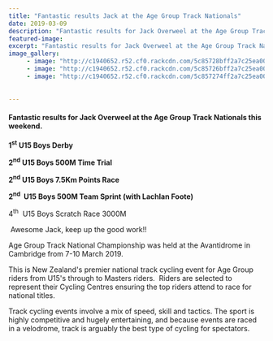 ```yaml
---
title: "Fantastic results Jack at the Age Group Track Nationals"
date: 2019-03-09
description: "Fantastic results for Jack Overweel at the Age Group Track Nationals this weekend..."
featured-image: 
excerpt: "Fantastic results for Jack Overweel at the Age Group Track Nationals this weekend."
image_gallery:
     - image: "http://c1940652.r52.cf0.rackcdn.com/5c85728bff2a7c25ea000320/Jack-Overweel-Age-Gp-Track-Nat-9.10-March-2019-1st.jpg"
     - image: "http://c1940652.r52.cf0.rackcdn.com/5c85726bff2a7c25ea00031c/Jack-Overweel-Age-Gp-Track-Nat-9.10-March-2019-2nd.jpg"
     - image: "http://c1940652.r52.cf0.rackcdn.com/5c857274ff2a7c25ea00031e/Age-Grp-Track-National-image.jpg"
    
    
---
```


<h4><span>Fantastic results for Jack Overweel at the Age Group Track Nationals this weekend.</span></h4>
<p><strong>1<sup>st</sup> U15 Boys Derby</strong></p>
<p><strong>2<sup>nd</sup> U15 Boys 500M Time Trial</strong></p>
<p><strong>2<sup>nd</sup> U15&nbsp;Boys&nbsp;7.5Km&nbsp;Points&nbsp;Race</strong></p>
<p><strong>2<sup>nd</sup>&nbsp; U15 Boys 500M Team Sprint&nbsp;(with Lachlan Foote)</strong></p>
<p>4<sup>th</sup>&nbsp; U15 Boys Scratch Race 3000M</p>
<p><strong></strong>&nbsp;Awesome Jack, keep up the good work!!</p>
<p>Age Group Track National Championship was held at the&nbsp;Avantidrome in Cambridge from 7-10 March&nbsp;2019.&nbsp;</p>
<p><span>This is New Zealand's premier national track cycling event for Age Group riders from U15's through to Masters riders. &nbsp;Riders are selected to represent their Cycling Centres ensuring the top riders attend to race for national titles.</span></p>
<p><span><span>Track cycling events involve a mix of speed, skill and tactics. The sport is highly competitive and hugely entertaining, and because events are raced in a velodrome, track is arguably the best type of cycling for spectators.</span></span></p>

